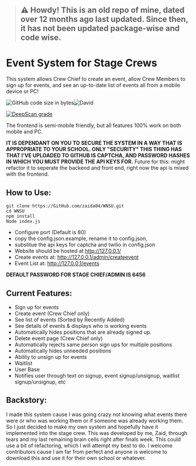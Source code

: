 > ## :warning: Howdy! This is an old repo of mine, dated over 12 months ago last updated. Since then, it has not been updated package-wise and code wise.

# Event System for Stage Crews
  This system allows Crew Chief to create an event, allow Crew Members to sign up for events, and see an up-to-date list of events all from a mobile device or PC!
  
![GitHub code size in bytes](https://img.shields.io/github/languages/code-size/zaida04/WNSU?style=for-the-badge)![David](https://img.shields.io/david/zaida04/WNSU?style=for-the-badge)

[![DeepScan grade](https://deepscan.io/api/teams/7103/projects/9241/branches/117530/badge/grade.svg?style=for-the-badge)](https://deepscan.io/dashboard#view=project&tid=7103&pid=9241&bid=117530)

  The frontend is semi-mobile friendly, but all features 100% work on both mobile and PC.

  
  **IT IS DEPENDANT ON YOU TO SECURE THE SYSTEM IN A WAY THAT IS APPROPRIATE TO YOUR SCHOOL. ONLY "SECURITY" THIS THING HAS THAT I'VE UPLOADED TO GITHUB IS CAPTCHA, AND PASSWORD HASHES IN WHICH YOU MUST PROVIDE THE API KEYS FOR.**
  Future for this: might refactor it to seperate the backend and front end, right now the api is mixed with the frontend.
 
## How to Use:
```
git clone https://GitHub.com/zaida04/WNSU.git
cd WNSU
npm install
Node index.js
```
  - Configure port (Default is 80)
  - copy the config.json.example, rename it to config.json,
  - substitue the api keys for captcha and twilio in config.json 
  - Website should be hosted at http://127.0.0.1/
  - Create events at: http://127.0.0.1/admin/createevent
  - Event List at: http://127.0.0.1/events
  
  **DEFAULT PASSWORD FOR STAGE CHIEF/ADMIN IS 6456**

  
## Current Features:
  - Sign up for events
  - Create event (Crew Chief only)
  - See list of events (Sorted by Recently Added)
  - See details of events & displays who is working events
  - Automatically hides positions that are already signed up.
  - Delete event page (Crew Chief only)
  - Automatically rejects same person sign ups for multiple positions 
  - Automatically hides unneeded positions
  - Ability to unsign up for events
  - Waitlist
  - User Base
  - Notifies user through text on signup, event signup/unsignup, waitlist signup/unsignup, etc
  

## Backstory:
  I made this system cause I was going crazy not knowing what events there were or who was working them or if someone was already working them. So I just decided to make my own system and hopefully have it implemented into the stage crew. This was developed by me, Zaid, through tears and my last remaining brain cells right after finals week. This could use a bit of refactoring, which I will attempt my best to do. I welcome contributors cause I am far from perfect and anyone is welcome to download this and use it for their own school or whatever.


